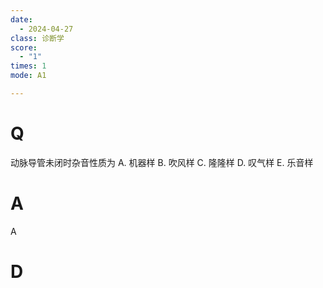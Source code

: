 ```yaml
---
date:
  - 2024-04-27
class: 诊断学
score:
  - "1"
times: 1
mode: A1

---
```



# Q
动脉导管未闭时杂音性质为
A. 机器样 B. 吹风样
C. 隆隆样 D. 叹气样
E. 乐音样

# A

A



# D
